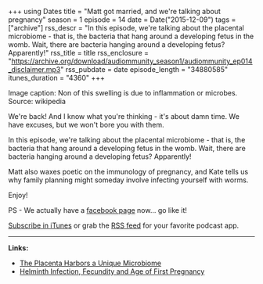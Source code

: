 +++
using Dates
title = "Matt got married, and we're talking about pregnancy"
season = 1
episode = 14
date = Date("2015-12-09")
tags = ["archive"]
rss_descr = "In this episode, we're talking about the placental microbiome - that is, the bacteria that hang around a developing fetus in the womb. Wait, there are bacteria hanging around a developing fetus? Apparently!"
rss_title = title
rss_enclosure = "https://archive.org/download/audiommunity_season1/audiommunity_ep014_disclaimer.mp3"
rss_pubdate = date
episode_length = "34880585"
itunes_duration = "4360"
+++



Image caption: Non of this swelling is due to inflammation or microbes. Source: wikipedia

We're back! And I know what you're thinking - it's about damn time. We have excuses, but we won't bore you with them.

In this episode, we're talking about the placental microbiome - that is, the bacteria that hang around a developing fetus in the womb. Wait, there are bacteria hanging around a developing fetus? Apparently!

Matt also waxes poetic on the immunology of pregnancy, and Kate tells us why family planning might someday involve infecting yourself with worms.

Enjoy!

PS - We actually have a [facebook page](https://www.facebook.com/audiommunity/) now... go like it!

[Subscribe in iTunes](https://itunes.apple.com/us/podcast/audiommunity-emmunity.org/id829984733?mt=2) or grab the [RSS feed](http://feeds.feedburner.com/Audiommunity) for your favorite podcast app.

---

**Links:**

- [The Placenta Harbors a Unique Microbiome](http://www.ncbi.nlm.nih.gov/pubmed/24848255)
- [Helminth Infection, Fecundity and Age of First Pregnancy](http://www.sciencemag.org/content/350/6263/970.short)
